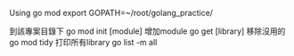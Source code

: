 Using go mod 
export GOPATH=~/root/golang_practice/

到該專案目錄下 go mod init [module]
增加module
go get [library]
移除沒用的
go mod tidy
打印所有library
go list -m all


